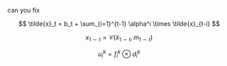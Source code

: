 can you fix

$$ 
\tilde{x}_t = b_t + \sum_{i=1}^{t-1} \alpha^i \times \tilde{x}_{t-i} 
$$

$$ 
x_{1\sim t} = \mathcal{C}(\tilde{x}_{1\sim t}, m_{1\sim t}) 
$$

$$ 
u_i^k = f_i^k \otimes d_i^k 
$$
